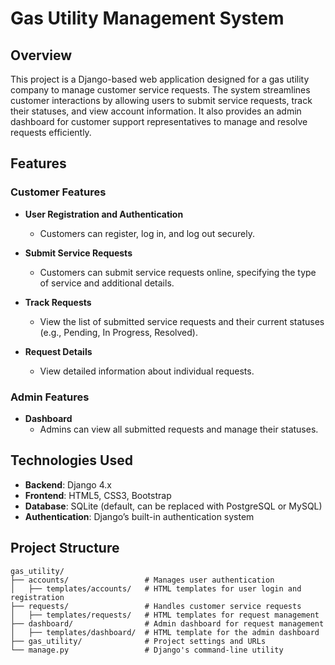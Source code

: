 # Gas Utility Management System

## Overview  
This project is a Django-based web application designed for a gas utility company to manage customer service requests. The system streamlines customer interactions by allowing users to submit service requests, track their statuses, and view account information. It also provides an admin dashboard for customer support representatives to manage and resolve requests efficiently.  

## Features  

### Customer Features  
- **User Registration and Authentication**  
  - Customers can register, log in, and log out securely.  

- **Submit Service Requests**  
  - Customers can submit service requests online, specifying the type of service and additional details.  

- **Track Requests**  
  - View the list of submitted service requests and their current statuses (e.g., Pending, In Progress, Resolved).  

- **Request Details**  
  - View detailed information about individual requests.  

### Admin Features  
- **Dashboard**  
  - Admins can view all submitted requests and manage their statuses.  

## Technologies Used  
- **Backend**: Django 4.x  
- **Frontend**: HTML5, CSS3, Bootstrap  
- **Database**: SQLite (default, can be replaced with PostgreSQL or MySQL)  
- **Authentication**: Django’s built-in authentication system  

## Project Structure  

```plaintext
gas_utility/
├── accounts/                 # Manages user authentication
│   ├── templates/accounts/   # HTML templates for user login and registration
├── requests/                 # Handles customer service requests
│   ├── templates/requests/   # HTML templates for request management
├── dashboard/                # Admin dashboard for request management
│   ├── templates/dashboard/  # HTML template for the admin dashboard
├── gas_utility/              # Project settings and URLs
└── manage.py                 # Django's command-line utility
